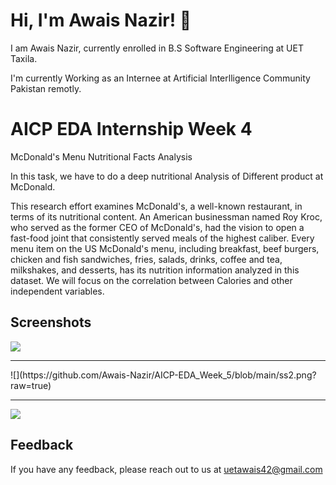 
# Hi, I'm Awais Nazir! 👋

I am Awais Nazir, currently enrolled in B.S Software Engineering at UET Taxila.

I'm currently Working as an Internee at Artificial Interlligence Community Pakistan remotly.








# AICP EDA Internship Week 4

McDonald's Menu Nutritional Facts Analysis

In this task, we have to do a deep nutritional Analysis of Different product at McDonald.

This research effort examines McDonald's, a well-known restaurant, in terms of its nutritional content.
An American businessman named Roy Kroc, who served as the former CEO of McDonald's, had the vision
to open a fast-food joint that consistently served meals of the highest caliber. Every menu item on the US
McDonald's menu, including breakfast, beef burgers, chicken and fish sandwiches, fries, salads, drinks,
coffee and tea, milkshakes, and desserts, has its nutrition information analyzed in this dataset.
We will focus on the correlation between Calories and other independent variables.
## Screenshots

![](https://github.com/Awais-Nazir/AICP-EDA_Week_5/blob/main/ss1.png?raw=true)

<hr>
![](https://github.com/Awais-Nazir/AICP-EDA_Week_5/blob/main/ss2.png?raw=true)

<hr>

![](https://github.com/Awais-Nazir/AICP-EDA_Week_5/blob/main/ss3.png?raw=true)

## Feedback

If you have any feedback, please reach out to us at uetawais42@gmail.com


